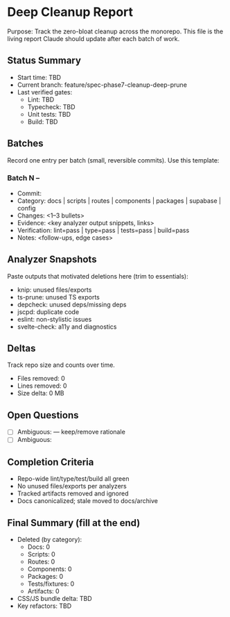 # Deep Cleanup Report

Purpose: Track the zero-bloat cleanup across the monorepo. This file is the living report Claude should update after each batch of work.

## Status Summary

- Start time: TBD
- Current branch: feature/spec-phase7-cleanup-deep-prune
- Last verified gates:
  - Lint: TBD
  - Typecheck: TBD
  - Unit tests: TBD
  - Build: TBD

## Batches

Record one entry per batch (small, reversible commits). Use this template:

### Batch N – <short title>
- Commit: <sha>
- Category: docs | scripts | routes | components | packages | supabase | config
- Changes: <1–3 bullets>
- Evidence: <key analyzer output snippets, links>
- Verification: lint=pass | type=pass | tests=pass | build=pass
- Notes: <follow-ups, edge cases>

## Analyzer Snapshots

Paste outputs that motivated deletions here (trim to essentials):
- knip: unused files/exports
- ts-prune: unused TS exports
- depcheck: unused deps/missing deps
- jscpd: duplicate code
- eslint: non-stylistic issues
- svelte-check: a11y and diagnostics

## Deltas

Track repo size and counts over time.
- Files removed: 0
- Lines removed: 0
- Size delta: 0 MB

## Open Questions

- [ ] Ambiguous: <path> — keep/remove rationale
- [ ] Ambiguous: <path>

## Completion Criteria

- Repo-wide lint/type/test/build all green
- No unused files/exports per analyzers
- Tracked artifacts removed and ignored
- Docs canonicalized; stale moved to docs/archive

## Final Summary (fill at the end)

- Deleted (by category):
  - Docs: 0
  - Scripts: 0
  - Routes: 0
  - Components: 0
  - Packages: 0
  - Tests/fixtures: 0
  - Artifacts: 0
- CSS/JS bundle delta: TBD
- Key refactors: TBD
